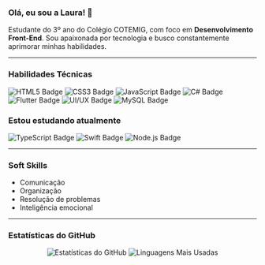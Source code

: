 ### Olá, eu sou a Laura! 👋

Estudante do 3º ano do Colégio COTEMIG, com foco em **Desenvolvimento Front-End**. Sou apaixonada por tecnologia e busco constantemente aprimorar minhas habilidades.

---

### Habilidades Técnicas

<img src="https://img.shields.io/badge/HTML5-E34F26?style=for-the-badge&logo=html5&logoColor=white" alt="HTML5 Badge"> <img src="https://img.shields.io/badge/CSS3-1572B6?style=for-the-badge&logo=css3&logoColor=white" alt="CSS3 Badge"> <img src="https://img.shields.io/badge/JavaScript-F7DF1E?style=for-the-badge&logo=javascript&logoColor=black" alt="JavaScript Badge"> <img src="https://img.shields.io/badge/C%23-239120?style=for-the-badge&logo=c-sharp&logoColor=white" alt="C# Badge"> <img src="https://img.shields.io/badge/Flutter-02569B?style=for-the-badge&logo=flutter&logoColor=white" alt="Flutter Badge"> <img src="https://img.shields.io/badge/UI/UX-4A90E2?style=for-the-badge&logo=figma&logoColor=white" alt="UI/UX Badge"> <img src="https://img.shields.io/badge/MySQL-005C84?style=for-the-badge&logo=mysql&logoColor=white" alt="MySQL Badge">

### Estou estudando atualmente
<img src="https://img.shields.io/badge/TypeScript-007ACC?style=for-the-badge&logo=typescript&logoColor=white" alt="TypeScript Badge"> <img src="https://img.shields.io/badge/Swift-FA7343?style=for-the-badge&logo=swift&logoColor=white" alt="Swift Badge"> <img src="https://img.shields.io/badge/Node.js-43853D?style=for-the-badge&logo=node.js&logoColor=white" alt="Node.js Badge">

---

### Soft Skills

* Comunicação
* Organização
* Resolução de problemas
* Inteligência emocional

---

### Estatísticas do GitHub

<p align="center">
  <img src="https://github-readme-stats.vercel.app/api?username=borsagli&show_icons=true&theme=radical&count_private=true" alt="Estatísticas do GitHub" />
  <img src="https://github-readme-stats.vercel.app/api/top-langs/?username=borsagli&layout=compact&theme=radical" alt="Linguagens Mais Usadas" />
</p>

